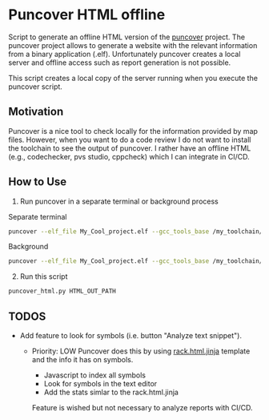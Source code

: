 # Puncover HTML offline

Script to generate an offline HTML version of the [puncover](https://github.com/HBehrens/puncover) project. 
The puncover project allows to generate a website with the relevant information from a binary application (.elf). 
Unfortunately puncover creates a local server and offline access such as report generation is not possible. 

This script creates a local copy of the server running when you execute the puncover script.

## Motivation

Puncover is a nice tool to check locally for the information provided by map files. However, when you want to do a code review I do not want
to install the toolchain to see the output of puncover. I rather have an offline  HTML (e.g., codechecker, pvs studio, cppcheck) which I can
integrate in CI/CD.

## How to Use

1. Run puncover in a separate terminal or background process

Separate terminal

```bash
puncover --elf_file My_Cool_project.elf --gcc_tools_base /my_toolchain/bin/arm-none-eabi-
```

Background 

```bash
puncover --elf_file My_Cool_project.elf --gcc_tools_base /my_toolchain/bin/arm-none-eabi- &
```

2. Run this script

```bash
puncover_html.py HTML_OUT_PATH
```

## TODOS

- Add feature to look for symbols (i.e. button "Analyze text snippet"). 
   - Priority: LOW
     Puncover does this by using [rack.html.jinja](https://github.com/HBehrens/puncover/blob/3ca21079d1cda26e49070a38e75a473a1109859b/puncover/renderers.py#L342) template and the info it has on symbols.
     - Javascript to index all symbols
     - Look for symbols in the text editor
     - Add the stats simlar to the rack.html.jinja 
     
     Feature is wished but not necessary to analyze reports with CI/CD.


